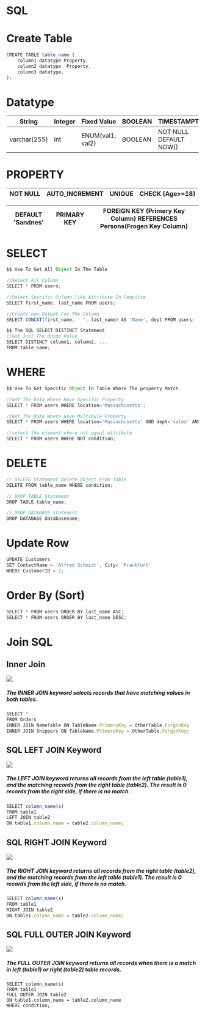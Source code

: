# SQL

# Create Table 
```javascript
CREATE TABLE table_name (
    column1 datatype Property,
    column2 datatype  Property,
    column3 datatype,
);
```
# Datatype 
|        String       |       Integer      |    Fixed Value    |   BOOLEAN    |             TIMESTAMPTZ              |
| ------------------- | ------------------ | ------------------| -------------| -------------------------------------|
|     varchar(255)    |        int         |  ENUM(val1, val2) |   BOOLEAN    |       NOT NULL DEFAULT NOW()         |

# PROPERTY 

|      NOT NULL           |       AUTO_INCREMENT      |          UNIQUE     |                CHECK (Age>=18)                    |
| ----------------------  | ------------------------- | --------------------| --------------------------------------------------|

|    DEFAULT 'Sandnes'    |        PRIMARY KEY        |  FOREIGN KEY (Primery Key Column) REFERENCES Persons(Frogen Key Column) |   
|-------------------------|---------------------------|-------------------------------------------------------------------------|




# SELECT
```javascript
$$ Use To Get All Object In The Table 

//Select All Column 
SELECT * FROM users;

//Select Specific Column like Attribute In Sequlize
SELECT first_name, last_name FROM users;

//Create new Outpot For The Column
SELECT CONCAT(first_name, ' ', last_name) AS 'Name', dept FROM users;

$$ The SQL SELECT DISTINCT Statement
//Get Just The Uniqe Value
SELECT DISTINCT column1, column2, ...
FROM table_name;


```

# WHERE
```javascript
$$ Use To Get Specific Object In Table Where The property Match 

//Get The Data Where Have Specific Property
SELECT * FROM users WHERE location='Massachusetts';

//Get The Data Where Have Multibule Proberty
SELECT * FROM users WHERE location='Massachusetts' AND dept='sales' AND dept='sales' AND dept='sales';

//select the element where not equal attribute
SELECT * FROM users WHERE NOT condition;

```

# DELETE

```javascript
// DELETE Statement Delete Object From Table
DELETE FROM table_name WHERE condition;

// DROP TABLE Statement
DROP TABLE table_name;

// DROP DATABASE Statement
DROP DATABASE databasename;

```
# Update Row
```javascript
UPDATE Customers
SET ContactName = 'Alfred Schmidt', City= 'Frankfurt'
WHERE CustomerID = 1;
```

# Order By (Sort)
```javascript
SELECT * FROM users ORDER BY last_name ASC;
SELECT * FROM users ORDER BY last_name DESC;

```

# Join SQL

## Inner Join 
![](https://mulham.github.io/assets/sql_inner-join.gif)

##### The INNER JOIN keyword selects records that have matching values in both tables. 
```javascript
SELECT *
FROM Orders
INNER JOIN NameTable ON TableName.PrimeryKey = OtherTable.ForginKey
INNER JOIN Shippers ON TableName.PrimeryKey = OtherTable.ForginKey;
```

## SQL LEFT JOIN Keyword
![](https://mulham.github.io/assets/sql_left-join.gif)
##### The LEFT JOIN keyword returns all records from the left table (table1), and the matching records from the right table (table2). The result is 0 records from the right side, if there is no match.


```javascript
SELECT column_name(s)
FROM table1
LEFT JOIN table2
ON table1.column_name = table2.column_name;

```

## SQL RIGHT JOIN Keyword
![](https://mulham.github.io/assets/sql_rightjoin.gif)
##### The RIGHT JOIN keyword returns all records from the right table (table2), and the matching records from the left table (table1). The result is 0 records from the left side, if there is no match.

```javascript
SELECT column_name(s)
FROM table1
RIGHT JOIN table2
ON table1.column_name = table2.column_name;

```

## SQL FULL OUTER JOIN Keyword
![](https://mulham.github.io/assets/sql_full-join.gif)
##### The FULL OUTER JOIN keyword returns all records when there is a match in left (table1) or right (table2) table records.

```jaavsript
SELECT column_name(s)
FROM table1
FULL OUTER JOIN table2
ON table1.column_name = table2.column_name
WHERE condition;

```

